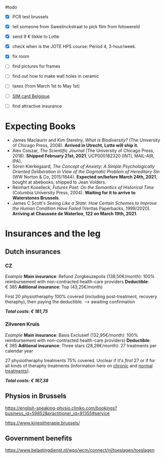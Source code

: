 #todo 
- [x] PCR test brussels
- [x] tell someone from Sweelinckstraat to pick film from fotowereld
- [x] send 9 € tikkie to Lotte
- [x] check when is the JOTE HPS course: Period 4, 3-hour/week.
- [x] fix room
- [ ] find pictures for frames
- [ ] find out how to make wall holes in ceramic
- [ ] taxes (from March 1st to May 1st)
- [ ] [SIM card Belgique](https://www.vivireuropa.com/elegir-tarjeta-sim-de-prepago-para-movil-en-belgica/)
- [ ] find attractive insurance


# Expecting Books
- James Maclaurin and Kim Sterelny, *What is Biodiversity?* (The University of Chicago Press, 2008). **Arrived in Utrecht, Lotte will ship it**.
- Alex Csiszar, *The Scientific Journal* (The University of Chicago Press, 2018). **Shipped February 21st, 2021**, UCP000182320 (INTL MAIL-AIR, IPA).
- Sören Kierkegaard, *The Concept of Anxiety: A Simple Psychologically Oriented Deliberation in View of the Dogmatic Problem of Hereditary Sin* (WW Norton & Co, 2015/1844). **Expected on/before March 24th, 2021**, bought at abebooks, shipped to Jean Volders. 
- Reinhart Koselleck, *Futures Past: On the Semantics of Historical Time* (Columbia University Press, 2004). **Waiting for it to arrive to Waterstones Brussels**.
- James C Scott's *Seeing Like a State: How Certain Schemes to Improve the Human Condition Have Failed* (Veritas Paperbacks, 1999/2020). **Arriving at Chaussée de Waterloo, 122 on March 19th, 2021**.


# Insurances and the leg
## Dutch insurances

### CZ
*Example*
**Main insurance**: Refund Zorgkeuzepolis (138,50€/month): 100% reimbursement with non-contracted health-care providers
**Deductible**: € 385
**Aditional insurance**: Top (43,25€/month)

First 20 physiotheraphy 100% covered (including post-treatment, recovery theraphy), then paying the deductible. --> awaiting confirmation

***Total costs: € 181,75***


### Zilveren Kruis
*Example*
**Main insurance**: Basis Exclusief (132,95€/month): 100% reimbursement with non-contracted health-care providers)
**Deductible**: € 385
**Aditional insurance**: Three stars (28,26€/month): 27 treatments per calendar year

27 physiotheraphy treatments 75% covered. Unclear if it's *first* 27 or if for all kinds of theraphy treatments (information here on [chronic](
https://www.zilverenkruis.nl/consumenten/vergoedingen/fysiotherapie-vanaf-18-jaar-chronisch) and [normal treatments](https://www.zilverenkruis.nl/consumenten/vergoedingen/fysiotherapie-vanaf-18-jaar)). 

***Total costs: € 167,38***


## Physios in Brussels
https://english-speaking-physio.cliniko.com/bookings?business_id=59852&practitioner_id=91355#service

https://www.kinesitherapie.brussels/


## Government benefits
https://www.belastingdienst.nl/wps/wcm/connect/nl/toeslagen/toeslagen